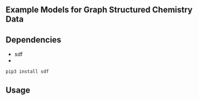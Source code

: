 ## Example Models for Graph Structured Chemistry Data 

## Dependencies 

- sdf 
- 

```
pip3 install sdf 
```
## Usage 
